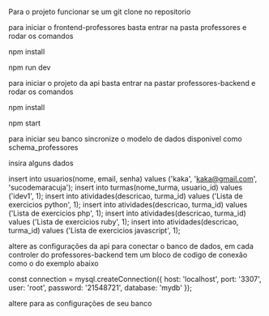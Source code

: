 Para o projeto funcionar se um git clone no repositorio

para iniciar o frontend-professores basta entrar na pasta professores e rodar os comandos

npm install

npm run dev

para iniciar o projeto da api basta entrar na pastar professores-backend e rodar os comandos

npm install

npm start

para iniciar seu banco sincronize o modelo de dados disponivel como schema_professores

insira alguns dados 

insert into usuarios(nome, email, senha) values ('kaka', 'kaka@gmail.com', 'sucodemaracuja');
insert into turmas(nome_turma, usuario_id) values ('idev1', 1);
insert into atividades(descricao, turma_id) values ('Lista de exercicios python', 1);
insert into atividades(descricao, turma_id) values ('Lista de exercicios php', 1);
insert into atividades(descricao, turma_id) values ('Lista de exercicios ruby', 1);
insert into atividades(descricao, turma_id) values ('Lista de exercicios javascript', 1);

altere as configurações da api para conectar o banco de dados, em cada controler do professores-backend tem um bloco de codigo de conexão como o do exemplo abaixo 

const connection = mysql.createConnection({
    host: 'localhost',
    port: '3307',
    user: 'root',
    password: '21548721',
    database: 'mydb'
});

altere para as configurações de seu banco
